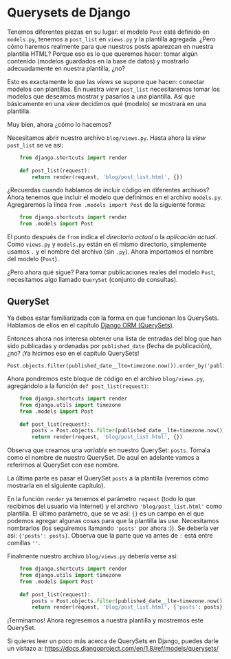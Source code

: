 # Querysets de Django

Tenemos diferentes piezas en su lugar: el modelo `Post` está definido en `models.py`, tenemos a `post_list` en `views.py` y la plantilla agregada. ¿Pero cómo haremos realmente para que nuestros posts aparezcan en nuestra plantilla HTML? Porque eso es lo que queremos hacer: tomar algún contenido (modelos guardados en la base de datos) y mostrarlo adecuadamente en nuestra plantilla, ¿no?

Esto es exactamente lo que las *views* se supone que hacen: conectar modelos con plantillas. En nuestra *view* `post_list` necesitaremos tomar los modelos que deseamos mostrar y pasarlos a una plantilla. Así que básicamente en una *view* decidimos qué (modelo) se mostrará en una plantilla.

Muy bien, ahora ¿cómo lo hacemos?

Necesitamos abrir nuestro archivo `blog/views.py`. Hasta ahora la *view* `post_list` se ve así:

```python
    from django.shortcuts import render
    
    def post_list(request):
        return render(request, 'blog/post_list.html', {})
```

¿Recuerdas cuando hablamos de incluir código en diferentes archivos? Ahora tenemos que incluir el modelo que definimos en el archivo `models.py`. Agregaremos la línea `from .models import Post` de la siguiente forma:

```python
    from django.shortcuts import render
    from .models import Post
```

El punto después de `from` indica el *directorio actual* o la *aplicación actual*. Como `views.py` y `models.py` están en el mismo directorio, simplemente usamos `.` y el nombre del archivo (sin `.py`). Ahora importamos el nombre del modelo (`Post`).

¿Pero ahora qué sigue? Para tomar publicaciones reales del modelo `Post`, necesitamos algo llamado `QuerySet` (conjunto de consultas).

## QuerySet

Ya debes estar familiarizada con la forma en que funcionan los QuerySets. Hablamos de ellos en el capítulo [Django ORM (QuerySets)][1].

 [1]: ../django_orm/README.md

Entonces ahora nos interesa obtener una lista de entradas del blog que han sido publicadas y ordenadas por `published_date` (fecha de publicación), ¿no? ¡Ya hicimos eso en el capítulo QuerySets!

    Post.objects.filter(published_date__lte=timezone.now()).order_by('published_date')
    

Ahora pondremos este bloque de código en el archivo `blog/views.py`, agregándolo a la función `def post_list(request)`:

```python
    from django.shortcuts import render
    from django.utils import timezone
    from .models import Post
    
    def post_list(request):
        posts = Post.objects.filter(published_date__lte=timezone.now()).order_by('published_date')
        return render(request, 'blog/post_list.html', {})
```

Observa que creamos una *variable* en nuestro QuerySet: `posts`. Tómala como el nombre de nuestro QuerySet. De aquí en adelante vamos a referirnos al QuerySet con ese nombre.

La última parte es pasar el QuerySet `posts` a la plantilla (veremos cómo mostrarla en el siguiente capítulo).

En la función `render` ya tenemos el parámetro `request` (todo lo que recibimos del usuario via Internet) y el archivo `'blog/post_list.html'` como plantilla. El último parámetro, que se ve así: `{}` es un campo en el que podemos agregar algunas cosas para que la plantilla las use. Necesitamos nombrarlos (los seguiremos llamando `'posts'` por ahora :)). Se debería ver así: `{'posts': posts}`. Observa que la parte que va antes de `:` está entre comillas `''`.

Finalmente nuestro archivo `blog/views.py` debería verse así:

```python
    from django.shortcuts import render
    from django.utils import timezone
    from .models import Post
    
    def post_list(request):
        posts = Post.objects.filter(published_date__lte=timezone.now()).order_by('published_date')
        return render(request, 'blog/post_list.html', {'posts': posts})
```

¡Terminamos! Ahora regresemos a nuestra plantilla y mostremos este QuerySet.

Si quieres leer un poco más acerca de QuerySets en Django, puedes darle un vistazo a: https://docs.djangoproject.com/en/1.8/ref/models/querysets/
